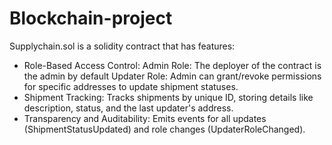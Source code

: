 # Blockchain-project

Supplychain.sol is a solidity contract that has features:
  - Role-Based Access Control:
      Admin Role: The deployer of the contract is the admin by default
      Updater Role: Admin can grant/revoke permissions for specific addresses to update shipment statuses.
  - Shipment Tracking:
      Tracks shipments by unique ID, storing details like description, status, and the last updater's address.
  - Transparency and Auditability:
      Emits events for all updates (ShipmentStatusUpdated) and role changes (UpdaterRoleChanged).

